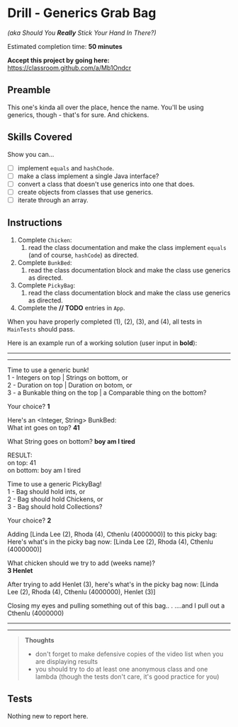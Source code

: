 # Drill - Generics Grab Bag

_(aka Should You **Really** Stick Your Hand In There?)_

Estimated completion time: **50 minutes**

**Accept this project by going here:** https://classroom.github.com/a/Mb1Ondcr

## Preamble

This one's kinda all over the place, hence the name. You'll be using generics, though - that's for sure. And chickens.

## Skills Covered

Show you can...

- [ ] implement `equals` and `hashChode`.
- [ ] make a class implement a single Java interface?
- [ ] convert a class that doesn't use generics into one that does.
- [ ] create objects from classes that use generics.
- [ ] iterate through an array.

## Instructions

1. Complete `Chicken`:
   1. read the class documentation and make the class implement `equals` (and of course, `hashCode`) as directed.
2. Complete `BunkBed`:
   1. read the class documentation block and make the class use generics as directed.
3. Complete `PickyBag`:
   1. read the class documentation block and make the class use generics as directed.
4. Complete the **// TODO** entries in `App`.

When you have properly completed (1), (2), (3), and (4), all tests in `MainTests` should pass.

Here is an example run of a working solution (user input in **bold**):

---
---

Time to use a generic bunk!   
1 - Integers on top | Strings on bottom, or  
2 - Duration on top | Duration on botom, or  
3 - a Bunkable thing on the top | a Comparable thing on the bottom?

Your choice? **1**

Here's an <Integer, String> BunkBed:  
What int goes on top? **41**

What String goes on bottom? **boy am I tired**


RESULT:  
on top: 41  
on bottom: boy am I tired

Time to use a generic PickyBag!  
1 - Bag should hold ints, or  
2 - Bag should hold Chickens, or  
3 - Bag should hold Collections?

Your choice? **2**

Adding [Linda Lee (2), Rhoda (4), Cthenlu (4000000)] to this picky bag:  
Here's what's in the picky bag now: [Linda Lee (2), Rhoda (4), Cthenlu (4000000)]  

What chicken should we try to add (weeks name)?   
**3 Henlet**

After trying to add Henlet (3), here's what's in the picky bag now:   [Linda Lee (2), Rhoda (4), Cthenlu (4000000), Henlet (3)]

Closing my eyes and pulling something out of this bag..  .
....and I pull out a Cthenlu (4000000)

---
---

> **Thoughts**
> - don't forget to make defensive copies of the video list when you are displaying results
> - you should try to do at least one anonymous class and one lambda (though the tests don't care, it's good practice for you)

## Tests

Nothing new to report here.